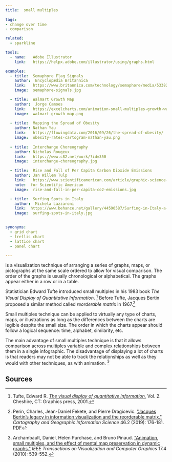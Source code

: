 ```yaml
---
title:  small multiples
  
tags:
- change over time
- comparison

related:
  - sparkline

tools:
  - name:   Adobe Illustrator
    link:   https://helpx.adobe.com/illustrator/using/graphs.html

examples:
  - title:  Semaphore Flag Signals
    author:  Encyclopædia Britannica
    link:   https://www.britannica.com/technology/semaphore/media/533828/138824
    image:  semaphore-signals.jpg

  - title:  Walmart Growth Map
    author:  Jorge Camoes
    link:   https://excelcharts.com/animation-small-multiples-growth-walmart-excel-edition/
    image:  walmart-growth-map.png
  
  - title:  Mapping the Spread of Obesity
    author: Nathan Yau
    link:   https://flowingdata.com/2016/09/26/the-spread-of-obesity/
    image:  obesity-rates-cartogram-nathan-yau.png
    
  - title:  Interchange Choreography
    author: Nicholas Rougeux
    link:   https://www.c82.net/work/?id=350
    image:  interchange-choreography.jpg

  - title:  Rise and Fall of Per Capita Carbon Dioxide Emissions
    author: Jan Willem Tulp
    link:   https://www.scientificamerican.com/article/graphic-science-co2-emissions-shrink-in-a-few-cases/
    note:  for Scientific American
    image:  rise-and-fall-in-per-capita-co2-emissions.jpg

  - title:  Surfing Spots in Italy
    author:  Michela Lazzaroni
    link:  https://www.behance.net/gallery/44590587/Surfing-in-Italy-a-visual-guide-La-Lettura-257
    image:  surfing-spots-in-italy.jpg
  

synonyms:
  - grid chart
  - trellis chart
  - lattice chart
  - panel chart

---
```


is a visualization technique of arranging a series of graphs, maps, or pictographs at the same scale ordered to allow for visual comparison. The order of the graphs is usually chronological or alphabetical. The graphs appear either in a row or in a table.

<!--more-->
Statistician Edward Tufte introduced small multiples in his 1983 book *The Visual Display of Quantitative Information*. [^tufte] Before Tufte, Jacques Bertin proposed a similar method called *reorderable matrix* in 1967.[^perin]

Small multiples technique can be applied to virtually any type of charts, maps, or illustrations as long as the differences between the charts are legible despite the small size. The order in which the charts appear should follow a logical sequence: time, alphabet, similarity, etc.

The main advantage of small multiples technique is that it allows comparison across multiples variable and complex relationships between them in a single infographic. The disadvantage of displaying a lot of charts is that readers may not be able to track the relationships as well as they would with other techniques, as with animation. [^archambault]

## Sources
[^tufte]: Tufte, Edward R. [*The visual display of quantitative information.*](https://www.edwardtufte.com/tufte/books_vdqi) Vol. 2. Cheshire, CT: Graphics press, 2001.
[^perin]: Perin, Charles, Jean-Daniel Fekete, and Pierre Dragicevic. ["Jacques Bertin’s legacy in information visualization and the reorderable matrix."](https://doi.org/10.1080/15230406.2018.1470942) *Cartography and Geographic Information Science* 46.2 (2019): 176-181. [PDF](https://hal.inria.fr/hal-01786606v2/document)
[^archambault]: Archambault, Daniel, Helen Purchase, and Bruno Pinaud. ["Animation, small multiples, and the effect of mental map preservation in dynamic graphs."](https://doi.org/10.1109/TVCG.2010.78) *IEEE Transactions on Visualization and Computer Graphics* 17.4 (2010): 539-552.
